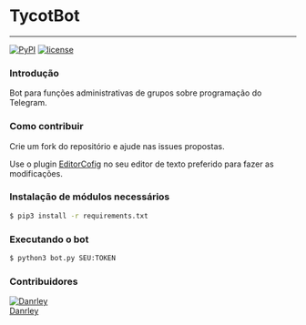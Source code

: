 # TycotBot
----
[![PyPI](https://img.shields.io/badge/python-3.6-blue.svg)]()
[![license](https://img.shields.io/github/license/mashape/apistatus.svg)]()


### Introdução
Bot para funções administrativas de grupos sobre programação do Telegram.

### Como contribuir
Crie um fork do repositório e ajude nas issues propostas.

Use o plugin [EditorCofig](http://editorconfig.org/#download) no seu editor de texto preferido para fazer as modificações.

### Instalação de módulos necessários  
```sh
$ pip3 install -r requirements.txt
```

### Executando o bot
```sh
$ python3 bot.py SEU:TOKEN
```

### Contribuidores
[![Danrley](https://s.gravatar.com/avatar/6854dd9f3f8fc5f363ef5d5f9db1da8c?s=80)](https://github.com/dansenpir)  
[Danrley](https://github.com/dansenpir)  

